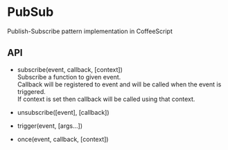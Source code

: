 # PubSub

Publish-Subscribe pattern implementation in CoffeeScript

## API

  * subscribe(event, callback, [context])  
    Subscribe a function to given event.  
    Callback will be registered to event and will be called when the event is triggered.  
    If context is set then callback will be called using that context.

  * unsubscribe([event], [callback])
  * trigger(event, [args...])
  * once(event, callback, [context])
  
  